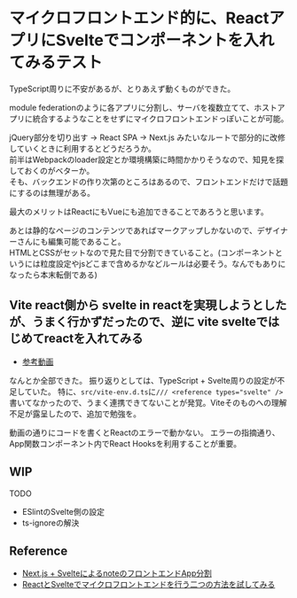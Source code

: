 # マイクロフロントエンド的に、ReactアプリにSvelteでコンポーネントを入れてみるテスト

TypeScript周りに不安があるが、とりあえず動くものができた。

module federationのように各アプリに分割し、サーバを複数立てて、ホストアプリに統合するようなことをせずにマイクロフロントエンドっぽいことが可能。

jQuery部分を切り出す -> React SPA -> Next.js みたいなルートで部分的に改修していくときに利用するとどうだろうか。  
前半はWebpackのloader設定とか環境構築に時間かかりそうなので、知見を探しておくのがベターか。  
そも、バックエンドの作り次第のところはあるので、フロントエンドだけで話題にするのは無理がある。

最大のメリットはReactにもVueにも追加できることであろうと思います。

あとは静的なページのコンテンツであればマークアップしかないので、デザイナーさんにも編集可能であること。  
HTMLとCSSがセットなので見た目で分割できていること。(コンポーネントというには粒度設定やjsどこまで含めるかなどルールは必要そう。なんでもありになったら本末転倒である)

## Vite react側から svelte in reactを実現しようとしたが、うまく行かずだったので、逆に vite svelteではじめてreactを入れてみる

- [参考動画](https://www.youtube.com/watch?v=FrusJNycQvk)

なんとか全部できた。
振り返りとしては、TypeScript + Svelte周りの設定が不足していた。
特に、`src/vite-env.d.ts`に`/// <reference types="svelte" />`書いてなかったので、うまく連携できてないことが発覚。Viteそのものへの理解不足が露呈したので、追加で勉強を。

動画の通りにコードを書くとReactのエラーで動かない。
エラーの指摘通り、App関数コンポーネント内でReact Hooksを利用することが重要。

## WIP

TODO

- ESlintのSvelte側の設定
- ts-ignoreの解決


## Reference

- [Next.js + SvelteによるnoteのフロントエンドApp分割](https://note.jp/n/n7f757d7050f6)
- [ReactとSvelteでマイクロフロントエンドを行う二つの方法を試してみる](https://engineering.nifty.co.jp/blog/3859)